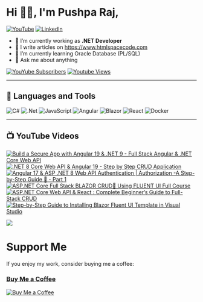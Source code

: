 # Hi 👋🏻, I'm Pushpa Raj,
[![YouTube](https://img.shields.io/youtube/channel/subscribers/UC1k41FltPIePF9yrWR-GKZw?style=social)](https://youtube.com/@codewithpushpa)
 [![LinkedIn](https://img.shields.io/badge/LinkedIn-%230077B5.svg?logo=linkedin&logoColor=white)](https://linkedin.com/in/pushpa-raj-dangi)

- 🔭 I’m currently working as **.NET Developer**
- 📝 I write articles on <a href="https://www.htmlspacecode.com/">https://www.htmlspacecode.com</a>
- 🌱 I’m currently learning Oracle Database (PL/SQL)
- 💬 Ask me about anything

[![YouYube Subscribers](https://custom-icon-badges.demolab.com/youtube/channel/subscribers/UC1k41FltPIePF9yrWR-GKZw?color=%23E05D44&label=SUBSCRIBE&logo=video&logoColor=white&style=for-the-badge&labelColor=CE4630)](https://www.youtube.com/@codewithpushpa?sub_confirmation=1) [![Youtube Views](https://custom-icon-badges.demolab.com/youtube/channel/views/UC1k41FltPIePF9yrWR-GKZw?color=%23E1AD0E&logo=eye&logoColor=white&style=for-the-badge&labelColor=C79600)](https://www.youtube.com/@codewithpushpa)

---
## 🧰 Languages and Tools
![C#](https://img.shields.io/badge/c%23-%23239120.svg?style=flat&logo=c-sharp&logoColor=white) ![.Net](https://img.shields.io/badge/.NET-5C2D91?style=flat&logo=.net&logoColor=white) ![JavaScript](https://img.shields.io/badge/javascript-%23323330.svg?style=flat&logo=javascript&logoColor=%23F7DF1E) ![Angular](https://img.shields.io/badge/angular-blue?style=flat&logo=angular&logoColor=white)  ![Blazor](https://img.shields.io/badge/blazor-purple?style=flat&logo=blazor&logoColor=white) ![React](https://img.shields.io/badge/react-black?style=flat&logo=react&logoColor=white) ![Docker](https://img.shields.io/badge/docker-%230db7ed.svg?style=flat&logo=docker&logoColor=white)

---
## 📺 YouTube Videos

<!-- BEGIN YOUTUBE-CARDS -->
[![Build a Secure App with Angular 19 & .NET 9  - Full Stack Angular & .NET Core Web API](https://ytcards.demolab.com/?id=onDirBCVed8&title=Build+a+Secure+App+with+Angular+19+%26+.NET+9++-+Full+Stack+Angular+%26+.NET+Core+Web+API&lang=en&timestamp=1711196356&background_color=%230d1117&title_color=%23ffffff&stats_color=%23dedede&max_title_lines=1&width=250&border_radius=5 "Build a Secure App with Angular 19 & .NET 9  - Full Stack Angular & .NET Core Web API")](https://www.youtube.com/watch?v=onDirBCVed8)
[![.NET 8 Core Web API & Angular 19 - Step by Step CRUD Application](https://ytcards.demolab.com/?id=WxkI70w-bwY&title=.NET+8+Core+Web+API+%26+Angular+19+-+Step+by+Step+CRUD+Application&lang=en&timestamp=1703516453&background_color=%230d1117&title_color=%23ffffff&stats_color=%23dedede&max_title_lines=1&width=250&border_radius=5 ".NET 8 Core Web API & Angular 19 - Step by Step CRUD Application")](https://www.youtube.com/watch?v=WxkI70w-bwY)
[![Angular 17 & ASP .NET 8 Web API Authentication | Authorization -A Step-by-Step Guide 🔐  - Part 1](https://ytcards.demolab.com/?id=Wit8nv1ZorQ&title=Angular+17+%26+ASP+.NET+8+Web+API+Authentication+%7C+Authorization+-A+Step-by-Step+Guide+%F0%9F%94%90++-+Part+1&lang=en&timestamp=1708089347&background_color=%230d1117&title_color=%23ffffff&stats_color=%23dedede&max_title_lines=1&width=250&border_radius=5 "Angular 17 & ASP .NET 8 Web API Authentication | Authorization -A Step-by-Step Guide 🔐  - Part 1")](https://www.youtube.com/watch?v=Wit8nv1ZorQ)
[![ASP.NET Core Full Stack BLAZOR  CRUD🚀 Using FLUENT UI Full Course](https://ytcards.demolab.com/?id=wuyHRnpXpgM&title=ASP.NET+Core+Full+Stack+BLAZOR++CRUD%F0%9F%9A%80+Using+FLUENT+UI+Full+Course&lang=en&timestamp=1702150419&background_color=%230d1117&title_color=%23ffffff&stats_color=%23dedede&max_title_lines=1&width=250&border_radius=5 "ASP.NET Core Full Stack BLAZOR  CRUD🚀 Using FLUENT UI Full Course")](https://www.youtube.com/watch?v=wuyHRnpXpgM)
[![ASP.NET Core Web API & React : Complete Beginner’s Guide to Full-Stack CRUD](https://ytcards.demolab.com/?id=QC-XXwsDguw&title=ASP.NET+Core+Web+API+%26+React+%3A+Complete+Beginner%E2%80%99s+Guide+to+Full-Stack+CRUD&lang=en&timestamp=1705669461&background_color=%230d1117&title_color=%23ffffff&stats_color=%23dedede&max_title_lines=1&width=250&border_radius=5 "ASP.NET Core Web API & React : Complete Beginner’s Guide to Full-Stack CRUD")](https://www.youtube.com/watch?v=QC-XXwsDguw)
[![Step-by-Step Guide to Installing Blazor Fluent UI Template in Visual Studio](https://ytcards.demolab.com/?id=GGETOtoGqrQ&title=Step-by-Step+Guide+to+Installing+Blazor+Fluent+UI+Template+in+Visual+Studio&lang=en&timestamp=1701742133&background_color=%230d1117&title_color=%23ffffff&stats_color=%23dedede&max_title_lines=1&width=250&border_radius=5 "Step-by-Step Guide to Installing Blazor Fluent UI Template in Visual Studio")](https://www.youtube.com/watch?v=GGETOtoGqrQ)
<!-- END YOUTUBE-CARDS -->

![](https://visitor-badge.laobi.icu/badge?page_id=pushpa-raj-dangi)

# Support Me
If you enjoy my work, consider buying me a coffee:
<br/>
### [Buy Me a Coffee](https://ko-fi.com/codewithpushpa)
[![Buy Me a Coffee](https://img.shields.io/badge/Buy%20Me%20a%20Coffee-FFDD00?style=flat&logo=buy-me-a-coffee&logoColor=black)](https://ko-fi.com/codewithpushpa)

</p>
 

